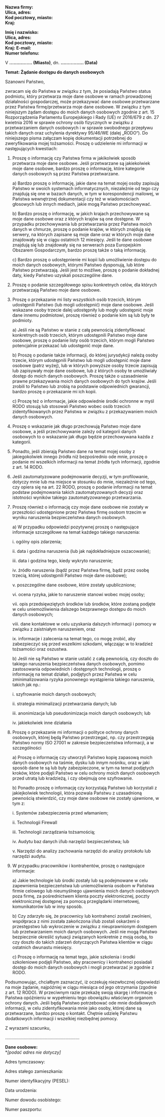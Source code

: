 **Nazwa firmy:**  
**Ulica, adres:**  
**Kod pocztowy, miasto:**  
**Kraj:**

**Imię i nazwisko:**  
**Ulica, adres:**  
**Kod pocztowy, miasto:**  
**Kraj:**
**E-mail:**  
**Numer telefonu:**

V **................ (Miasto)**, dn. **................ (Data)**

**Temat: Żądanie dostępu do danych osobowych**

Szanowni Państwo,

zwracam się do Państwa w związku z tym, że posiadają Państwo status podmiotu, który przetwarza moje dane osobowe w ramach prowadzonej działalności gospodarczej, może przekazywać dane osobowe przetwarzane przez Państwa firmę/przetwarza moje dane osobowe. W związku z tym niniejszym żądam dostępu do moich danych osobowych zgodnie z art. 15 Rozporządzenia Parlamentu Europejskiego i Rady (UE) nr 2016/679 z dn. 27 kwietnia 2016 w sprawie ochrony osób fizycznych w związku z przetwarzaniem danych osobowych i w sprawie
swobodnego przepływu takich danych oraz uchylenia dyrektywy 95/46/WE (dalej „RODO“).
Do niniejszego pisma załączam kopię dokumentacji potrzebnej do zweryfikowania mojej
tożsamości.
Proszę o udzielenie mi informacji w następujących kwestiach:

1.  Proszę o informację czy Państwa firma w jakikolwiek sposób przetwarza moje dane osobowe. Jeśli przetwarzane są jakiekolwiek moje dane osobowe, bardzo proszę o informację, które kategorie danych osobowych są przez Państwa przetwarzane.

    a) Bardzo proszę o informację, jakie dane na temat mojej osoby zapisują Państwo w
    swoich systemach informatycznych, niezależnie od tego czy znajdują się one w bazach
    danych, w tym w korespondencji mailowej, w Państwa wewnętrznej dokumentacji czy
    też w wiadomościach głosowych lub innych mediach, jakie mogą Państwo
    przechowywać.

    b) Bardzo proszę o informację, w jakich krajach przechowywane są moje dane osobowe oraz z których krajów są one dostępne. W przypadku przechowywania lub przetwarzania przez Państwa moich danych w chmurze, proszę o podanie krajów, w których znajdują się serwery, na których zapisane są moje dane oraz w których moje dane znajdowały się w ciągu ostatnich 12 miesięcy. Jeśli te dane osobowe znajdują się lub znajdowały się na serwerach poza Europejskim Obszarem Gospodarczym, bardzo proszę także o taką informację.

    c) Bardzo proszę o udostępnienie mi kopii lub umożliwienie dostępu do moich danych osobowych, którymi Państwo dysponują, lub które Państwo przetwarzają. Jeśli jest to możliwe, proszę o podanie dokładnej daty, kiedy Państwo uzyskali poszczególne dane.

2.  Proszę o podanie szczegółowego spisu konkretnych celów, dla których przetwarzają Państwo moje dane osobowe.

3.  Proszę o przekazanie mi listy wszystkich osób trzecich, którym udostępnili Państwo (lub mogli udostępnić) moje dane osobowe. Jeśli wskazane osoby trzecie dalej udostępniły lub mogły udostępnić moje dane innemu podmiotowi, proszę również o podanie kim są lub były te podmioty.

    a) Jeśli nie są Państwo w stanie z całą pewnością zidentyfikować konkretnych osób
    trzecich, którym udostępnili Państwo moje dane osobowe, proszę o podanie listy osób
    trzecich, którym mogli Państwo potencjalnie przekazać lub udostępnić moje dane.

    b) Proszę o podanie także informacji, do której jurysdykcji należą osoby trzecie, którym
    udostępnili Państwo lub mogli udostępnić moje dane osobowe (patrz wyżej), lub w
    których powyższe osoby trzecie zapisują lub zapisywały moje dane osobowe, lub z
    których osoby te umożliwiały dostęp do moich danych osobowych. Proszę także o
    uzasadnienie prawne przekazywania moich danych osobowych do tych krajów. Jeśli
    zrobili to Państwo lub zrobią na podstawie odpowiednich gwarancji, bardzo proszę o
    przekazanie mi ich kopii.

    c) Proszę też o informacje, jakie odpowiednie środki ochronne w myśl RODO stosują lub
    stosowali Państwo wobec osób trzecich zidentyfikowanych przez Państwa w związku z
    przekazywaniem moich danych osobowych.

4.  Proszę o wskazanie jak długo przechowują Państwo moje dane osobowe, a jeśli przechowywanie zależy od kategorii danych osobowych to o wskazanie jak długo będzie przechowywana każda z kategorii.

5.  Ponadto, jeśli zbierają Państwo dane na temat mojej osoby z jakiegokolwiek innego źródła niż bezpośrednio ode mnie, proszę o podanie mi wszelkich informacji na temat źródła tych informacji, zgodnie z art. 14 RODO.

6.  Jeśli zautomatyzowane podejmowanie decyzji, w tym profilowanie, dotyczy mnie lub ma miejsce w stosunku do mnie, niezależnie od tego, czy opiera się na art. 22 RODO, proszę o podanie informacji na temat podstaw podejmowania takich zautomatyzowanych decyzji oraz istotności wyników takiego zautomatyzowanego przetwarzania.

7.  Proszę również o informację czy moje dane osobowe nie zostały w przeszłości udostępnione przez Państwa firmę osobom trzecim w wyniku naruszenia bezpieczeństwa
    danych osobowych.

    a) W przypadku odpowiedzi pozytywnej proszę o następujące informacje szczegółowe na
    temat każdego takiego naruszenia:

    i. ogólny opis zdarzenia;

    ii. data i godzina naruszenia (lub jak najdokładniejsze oszacowanie);

    iii. data i godzina tego, kiedy wykryto naruszenie;

    iv. źródło naruszenia (bądź przez Państwa firmę, bądź przez osobę trzecią, której
    udostępnili Państwo moje dane osobowe);

    v. poszczególne dane osobowe, które zostały upublicznione;

    vi. ocena ryzyka, jakie to naruszenie stanowi wobec mojej osoby;

    vii. opis przedsięwziętych środków lub środków, które zostaną podjęte w celu
    uniemożliwienia dalszego bezprawnego dostępu do moich danych osobowych;

    viii. dane kontaktowe w celu uzyskania dalszych informacji i pomocy w związku z
    zaistniałym naruszeniem, oraz

    ix. informacje i zalecenia na temat tego, co mogę zrobić, aby zabezpieczyć się przed
    wszelkimi szkodami, włączając w to kradzież tożsamości oraz oszustwa.

    b) Jeśli nie są Państwo w stanie ustalić z całą pewnością, czy doszło do takiego naruszenia bezpieczeństwa danych osobowych, pomimo zastosowania odpowiednich i dostępnych technologii, proszę o informację na temat działań, podjętych przez Państwa
    w celu zminimalizowania ryzyka ponownego wystąpienia takiego naruszenia, takich jak
    np.:

    i. szyfrowanie moich danych osobowych;

    ii. strategia minimalizacji przetwarzania danych; lub

    iii. anonimizacja lub pseudonimizacja moich danych osobowych; lub

    iv. jakiekolwiek inne działania

8.  Proszę o przekazanie mi informacji o polityce ochrony danych osobowych, której będą Państwo przestrzegać, np. czy przestrzegają Państwo normy ISO 27001 w zakresie bezpieczeństwa informacji, a w szczególności

    a) Proszę o informację czy utworzyli Państwo kopię zapasową moich danych osobowych
    na taśmie, dysku lub innym nośniku, oraz w jaki sposób dane te są lub były
    zabezpieczone, w tym na temat podjętych kroków, które podjęli Państwo w celu
    ochrony moich danych osobowych przed utratą lub kradzieżą, i czy obejmują one
    szyfrowanie.

    b) Ponadto proszę o informację czy korzystają Państwo lub korzystali z jakiejkolwiek technologii, która pozwala Państwu z uzasadnioną pewnością stwierdzić, czy moje dane osobowe nie zostały ujawnione, w tym z:

    i. Systemów zabezpieczenia przed włamaniem;

    ii. Technologii Firewall

    iii. Technologii zarządzania tożsamością;

    iv. Audytu baz danych i/lub narzędzi bezpieczeństwa; lub

    v. Narzędzi do analizy zachowania narzędzi do analizy protokołu lub narzędzi audytu.

9.  W przypadku pracowników i kontrahentów, proszę o następujące informacje:

    a) Jakie technologie lub środki zostały lub są podejmowane w celu zapewnienia bezpieczeństwa lub uniemożliwienia osobom w Państwa firmie celowego lub
    nieumyślnego ujawnienia moich danych osobowych poza firmę, za pośrednictwem klienta poczty elektronicznej, poczty elektronicznej dostępnej za pomocą przeglądarki internetowej, komunikatorów lub w inny sposób.

    b) Czy zdarzyło się, że pracownicy lub kontrahenci zostali zwolnieni, współpraca z nimi została zakończona i/lub zostali oskarżeni o przestępstwo lub wykroczenie w związku z nieuprawnionym dostępem lub przetwarzaniem moich danych osobowych. Jeśli nie
    mogą Państwo bezpiecznie określić sytuacji związanych konkretnie z moją osobą, to czy doszło do takich zdarzeń dotyczących Państwa klientów w ciągu ostatnich dwunastu miesięcy.

    c) Proszę o informację na temat tego, jakie szkolenia i środki szkoleniowe podjęli Państwo, aby pracownicy i kontrahenci posiadali dostęp do moich danych osobowych i mogli przetwarzać je zgodnie z RODO.

Podsumowując, chciałbym zaznaczyć, iż oczekuję niezwłocznej odpowiedzi na moje żądanie, najpóźniej w ciągu miesiąca od jego otrzymania (zgodnie z art. 12 RODO). W przeciwnym razie przekażę swoją skargę i informację o Państwa opóźnieniu w wypełnieniu tego obowiązku właściwym organom ochrony danych. Jeśli będą Państwo potrzebować ode mnie dodatkowych informacji, w celu zidentyfikowania mnie jako osoby, której dane są przetwarzane, bardzo proszę o kontakt. Chętnie udzielę Państwu dodatkowych informacji i wszelkiej niezbędnej pomocy.

Z wyrazami szacunku,

............................................................

**Dane osobowe:**  
**[podać adres *nie dotyczy]**

Adres tymczasowy:

Adres stałego zamieszkania:

Numer identyfikacyjny (PESEL):

Data urodzenia:

Numer dowodu osobistego:

Numer paszportu:
